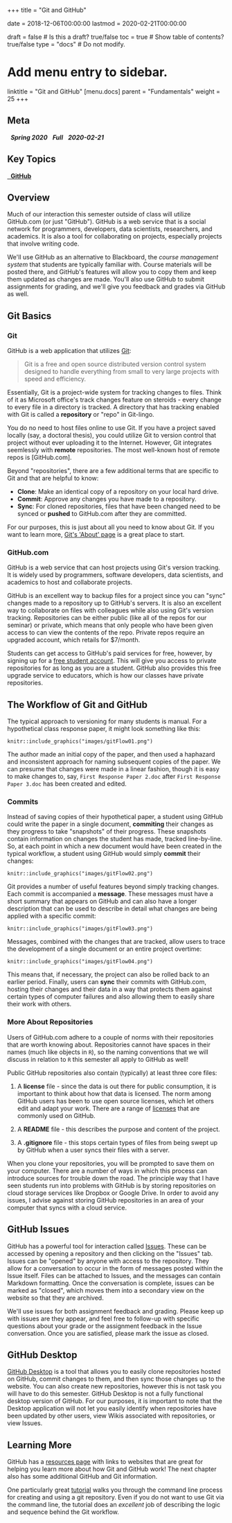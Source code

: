 +++
title = "Git and GitHub"

date = 2018-12-06T00:00:00
lastmod = 2020-02-21T00:00:00

draft = false  # Is this a draft? true/false
toc = true  # Show table of contents? true/false
type = "docs"  # Do not modify.

# Add menu entry to sidebar.
linktitle = "Git and GitHub"
[menu.docs]
  parent = "Fundamentals"
  weight = 25
+++

## Meta
<i class="meta-badge semester-sp19"><i class="far fa-calendar-alt fa-lg"></i>&nbsp; **Spring 2020** </i> 
<i class="meta-badge progress-full"><i class="fas fa-tasks fa-lg"></i>&nbsp; **Full** </i> 
<i class="meta-badge progress-update"><i class="far fa-clock fa-lg"></i>&nbsp; **2020-02-21** </i>

## Key Topics
<a class="meta-badge tool" href="/docs/topic-index/#e-h"><i class="fas fa-desktop fa-lg"></i>&nbsp; **GitHub**</a>

## Overview
Much of our interaction this semester outside of class will utilize GitHub.com (or just "GitHub"). GitHub is a web service that is a social network for programmers, developers, data scientists, researchers, and academics. It is also a tool for collaborating on projects, especially projects that involve writing code.

We'll use GitHub as an alternative to Blackboard, the *course management system* that students are typically familiar with. Course materials will be posted there, and GitHub's features will allow you to copy them and keep them updated as changes are made. You'll also use GitHub to submit assignments for grading, and we'll give you feedback and grades via GitHub as well.

## Git Basics
### Git
GitHub is a web application that utilizes [Git](https://git-scm.com):

> Git is a free and open source distributed version control system designed to handle everything from small to very large projects with speed and efficiency.

Essentially, Git is a project-wide system for tracking changes to files. Think of it as Microsoft office's track changes feature on steroids - every change to every file in a directory is tracked. A directory that has tracking enabled with Git is called a **repository** or "repo" in Git-lingo.

You do no need to host files online to use Git. If you have a project saved locally (say, a doctoral thesis), you could utilize Git to version control that project without ever uploading it to the Internet. However, Git integrates seemlessly with **remote** repositories. The most well-known host of remote repos is [GitHub.com]. 

Beyond "repositories", there are a few additional terms that are specific to Git and that are helpful to know:

  * **Clone**: Make an identical copy of a repository on your local hard drive.
  * **Commit**: Approve any changes you have made to a repository.
  * **Sync**: For cloned repositories, files that have been changed need to be synced or **pushed** to GitHub.com after they are committed.

For our purposes, this is just about all you need to know about Git. If you want to learn more, [Git's 'About' page](https://git-scm.com/about) is a great place to start.

### GitHub.com
GitHub is a web service that can host projects using Git's version tracking. It is widely used by programmers, software developers, data scientists, and academics to host and collaborate projects.

GitHub is an excellent way to backup files for a project since you can "sync" changes made to a repository up to GitHub's servers. It is also an excellent way to collaborate on files with colleagues while also using Git's version tracking. Repositories can be either public (like all of the repos for our seminar) or private, which means that only people who have been given access to can view the contents of the repo. Private repos require an upgraded account, which retails for $7/month.

Students can get access to GitHub's paid services for free, however, by signing up for a [free student account](https://education.github.com). This will give you access to private repositories for as long as you are a student. GitHub also provides this free upgrade service to educators, which is how our classes have private repositories.

## The Workflow of Git and GitHub
The typical approach to versioning for many students is manual. For a hypothetical class response paper, it might look something like this:

```{r echo=FALSE, fig.align="center", out.width = '50%'}
knitr::include_graphics("images/gitFlow01.png")
```

The author made an initial copy of the paper, and then used a haphazard and inconsistent approach for naming subsequent copies of the paper. We can presume that changes were made in a linear fashion, though it is easy to make changes to, say, `First Response Paper 2.doc` after `First Response Paper 3.doc` has been created and edited.

### Commits

Instead of saving copies of their hypothetical paper, a student using GitHub could write the paper in a single document, **commiting** their changes as they progress to take "snapshots" of their progress. These snapshots contain information on changes the student has made, tracked line-by-line. So, at each point in which a new document would have been created in the typical workflow, a student using GitHub would simply **commit** their changes:

```{r echo=FALSE, fig.align="center", out.width = '95%'}
knitr::include_graphics("images/gitFlow02.png")
```

Git provides a number of useful features beyond simply tracking changes. Each commit is accompanied a **message**. These messages must have a short summary that appears on GitHub and can also have a longer description that can be used to describe in detail what changes are being applied with a specific commit:

```{r echo=FALSE, fig.align="center", out.width = '95%'}
knitr::include_graphics("images/gitFlow03.png")
```

Messages, combined with the changes that are tracked, allow users to trace the development of a single document or an entire project overtime:

```{r echo=FALSE, fig.align="center", out.width = '95%'}
knitr::include_graphics("images/gitFlow04.png")
```

This means that, if necessary, the project can also be rolled back to an earlier period. Finally, users can **sync** their commits with GitHub.com, hosting their changes and their data in a way that protects them against certain types of computer failures and also allowing them to easily share their work with others.

### More About Repositories
Users of GitHub.com adhere to a couple of norms with their repositories that are worth knowing about. Repositories cannot have spaces in their names (much like objects in `R`), so the naming conventions that we will discuss in relation to `R` this semester all apply to GitHub as well!

Public GitHub repositories also contain (typically) at least three core files:

  1. A **license** file - since the data is out there for public consumption, it is important to think about how that data is licensed. The norm among GitHub users has been to use open source licenses, which let others edit and adapt your work. There are a range of [licenses](http://choosealicense.com) that are commonly used on GitHub.

  2. A **README** file - this describes the purpose and content of the project.

  3. A **.gitignore** file - this stops certain types of files from being swept up by GitHub when a user syncs their files with a server.

When you clone your repositories, you will be prompted to save them on your computer. There are a number of ways in which this process can introduce sources for trouble down the road. The principle way that I have seen students run into problems with GitHub is by storing repositories on cloud storage services like Dropbox or Google Drive. In order to avoid any issues, I advise against storing GitHub repositories in an area of your computer that syncs with a cloud service.

## GitHub Issues
GitHub has a powerful tool for interaction called [Issues](https://help.github.com/articles/about-issues/). These can be accessed by opening a repository and then clicking on the "Issues" tab. Issues can be "opened" by anyone with access to the repository. They allow for a conversation to occur in the form of messages posted within the Issue itself. Files can be attached to Issues, and the messages can contain Markdown formatting. Once the conversation is complete, issues can be marked as "closed", which moves them into a secondary view on the website so that they are archived.

We'll use issues for both assignment feedback and grading. Please keep up with issues are they appear, and feel free to follow-up with specific questions about your grade or the assignment feedback in the Issue conversation. Once you are satisfied, please mark the issue as closed.

## GitHub Desktop
[GitHub Desktop](https://desktop.github.com) is a tool that allows you to easily clone repositories hosted on GitHub, commit changes to them, and then sync those changes up to the website. You can also create new repositories, however this is not task you will have to do this semester. GitHub Desktop is not a fully functional desktop version of GitHub. For our purposes, it is important to note that the Desktop application will not let you easily identify when repositories have been updated by other users, view Wikis associated with repositories, or view Issues.

## Learning More
GitHub has a [resources page](https://help.github.com/articles/good-resources-for-learning-git-and-github/) with links to websites that are great for helping you learn more about how Git and GitHub work! The next chapter also has some additional GitHub and Git information.

One particularly great [tutorial](https://try.github.io/) walks you through the command line process for creating and using a git repository. Even if you do not want to use Git via the command line, the tutorial does an *excellent* job of describing the logic and sequence behind the Git workflow.